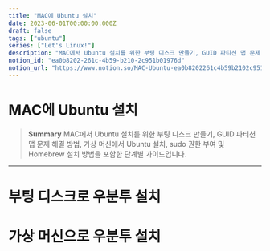 ```yaml
---
title: "MAC에 Ubuntu 설치"
date: 2023-06-01T00:00:00.000Z
draft: false
tags: ["ubuntu"]
series: ["Let's Linux!"]
description: "MAC에서 Ubuntu 설치를 위한 부팅 디스크 만들기, GUID 파티션 맵 문제 해결 방법, 가상 머신에서 Ubuntu 설치, sudo 권한 부여 및 Homebrew 설치 방법을 포함한 단계별 가이드입니다."
notion_id: "ea0b8202-261c-4b59-b210-2c951b01976d"
notion_url: "https://www.notion.so/MAC-Ubuntu-ea0b8202261c4b59b2102c951b01976d"
---
```


# MAC에 Ubuntu 설치

> **Summary**
> MAC에서 Ubuntu 설치를 위한 부팅 디스크 만들기, GUID 파티션 맵 문제 해결 방법, 가상 머신에서 Ubuntu 설치, sudo 권한 부여 및 Homebrew 설치 방법을 포함한 단계별 가이드입니다.

---

# 부팅 디스크로 우분투 설치

# 가상 머신으로 우분투 설치



